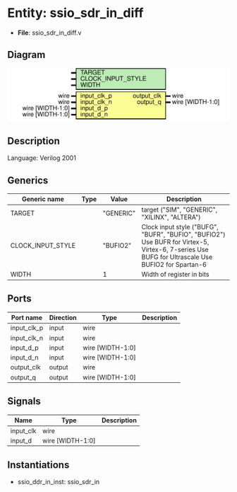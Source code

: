 # Entity: ssio_sdr_in_diff

- **File**: ssio_sdr_in_diff.v
## Diagram

![Diagram](ssio_sdr_in_diff.svg "Diagram")
## Description


 Language: Verilog 2001


## Generics

| Generic name      | Type | Value     | Description                                                                                                                                           |
| ----------------- | ---- | --------- | ----------------------------------------------------------------------------------------------------------------------------------------------------- |
| TARGET            |      | "GENERIC" |  target ("SIM", "GENERIC", "XILINX", "ALTERA")                                                                                                        |
| CLOCK_INPUT_STYLE |      | "BUFIO2"  |  Clock input style ("BUFG", "BUFR", "BUFIO", "BUFIO2")  Use BUFR for Virtex-5, Virtex-6, 7-series  Use BUFG for Ultrascale  Use BUFIO2 for Spartan-6  |
| WIDTH             |      | 1         |  Width of register in bits                                                                                                                            |
## Ports

| Port name   | Direction | Type             | Description |
| ----------- | --------- | ---------------- | ----------- |
| input_clk_p | input     | wire             |             |
| input_clk_n | input     | wire             |             |
| input_d_p   | input     | wire [WIDTH-1:0] |             |
| input_d_n   | input     | wire [WIDTH-1:0] |             |
| output_clk  | output    | wire             |             |
| output_q    | output    | wire [WIDTH-1:0] |             |
## Signals

| Name      | Type             | Description |
| --------- | ---------------- | ----------- |
| input_clk | wire             |             |
| input_d   | wire [WIDTH-1:0] |             |
## Instantiations

- ssio_ddr_in_inst: ssio_sdr_in
